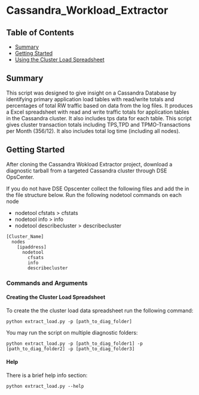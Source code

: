 # Cassandra_Workload_Extractor

<!-- TABLE OF CONTENTS -->
## Table of Contents

* [Summary](#summary)
* [Getting Started](#getting-started)
* [Using the Cluster Load Spreadsheet](#using-the-cluster-load-spreadsheet)

<!-- SUMMARY -->
## Summary

This script was designed to give insight on a Cassandra Database by identifying primary application load tables with read/write totals and percentages of total RW traffic based on data from the log files.  It produces a Excel spreadsheet with read and write traffic totals for application tables in the Cassandra cluster. It also includes tps data for each table. 
This script gives cluster transaction totals including TPS,TPD and TPMO-Transactions per Month (356/12).  It also includes total log time (including all nodes).

<!-- GETTING STARTED -->
## Getting Started

After cloning the Cassandra Wokload Extractor project, download a diagnostic tarball from a targeted Cassandra cluster through DSE OpsCenter. 

If you do not have DSE Opscenter collect the following files and add the in the file structure below.
Run the following nodetool commands on each node
 - nodetool cfstats > cfstats
 - nodetool info > info
 - nodetool describecluster > describecluster

```
[Cluster_Name]
  nodes
    [ipaddress]
      nodetool
        cfsats
        info
        describecluster
```

### Commands and Arguments

#### Creating the Cluster Load Spreadsheet
To create the 
the cluster load data spreadsheet run the following command:
```
python extract_load.py -p [path_to_diag_folder]
```
You may run the script on multiple diagnostic folders:
```
python extract_load.py -p [path_to_diag_folder1] -p [path_to_diag_folder2] -p [path_to_diag_folder3]
```

#### Help
There is a brief help info section:
```
python extract_load.py --help
```
